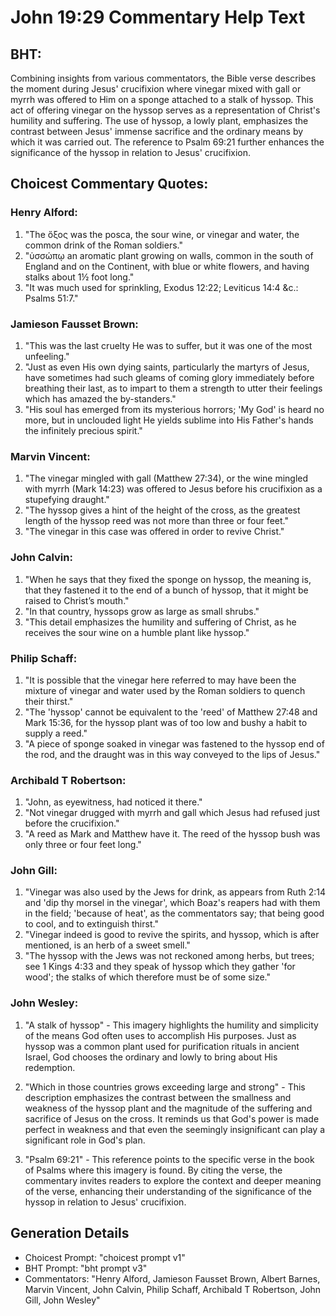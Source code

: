 # John 19:29 Commentary Help Text

## BHT:
Combining insights from various commentators, the Bible verse describes the moment during Jesus' crucifixion where vinegar mixed with gall or myrrh was offered to Him on a sponge attached to a stalk of hyssop. This act of offering vinegar on the hyssop serves as a representation of Christ's humility and suffering. The use of hyssop, a lowly plant, emphasizes the contrast between Jesus' immense sacrifice and the ordinary means by which it was carried out. The reference to Psalm 69:21 further enhances the significance of the hyssop in relation to Jesus' crucifixion.

## Choicest Commentary Quotes:
### Henry Alford:
1. "The ὄξος was the posca, the sour wine, or vinegar and water, the common drink of the Roman soldiers."
2. "ὑσσώπῳ an aromatic plant growing on walls, common in the south of England and on the Continent, with blue or white flowers, and having stalks about 1½ foot long."
3. "It was much used for sprinkling, Exodus 12:22; Leviticus 14:4 &c.: Psalms 51:7."

### Jamieson Fausset Brown:
1. "This was the last cruelty He was to suffer, but it was one of the most unfeeling."
2. "Just as even His own dying saints, particularly the martyrs of Jesus, have sometimes had such gleams of coming glory immediately before breathing their last, as to impart to them a strength to utter their feelings which has amazed the by-standers."
3. "His soul has emerged from its mysterious horrors; 'My God' is heard no more, but in unclouded light He yields sublime into His Father's hands the infinitely precious spirit."

### Marvin Vincent:
1. "The vinegar mingled with gall (Matthew 27:34), or the wine mingled with myrrh (Mark 14:23) was offered to Jesus before his crucifixion as a stupefying draught."
2. "The hyssop gives a hint of the height of the cross, as the greatest length of the hyssop reed was not more than three or four feet."
3. "The vinegar in this case was offered in order to revive Christ."

### John Calvin:
1. "When he says that they fixed the sponge on hyssop, the meaning is, that they fastened it to the end of a bunch of hyssop, that it might be raised to Christ’s mouth."
2. "In that country, hyssops grow as large as small shrubs."
3. "This detail emphasizes the humility and suffering of Christ, as he receives the sour wine on a humble plant like hyssop."

### Philip Schaff:
1. "It is possible that the vinegar here referred to may have been the mixture of vinegar and water used by the Roman soldiers to quench their thirst."
2. "The 'hyssop' cannot be equivalent to the 'reed' of Matthew 27:48 and Mark 15:36, for the hyssop plant was of too low and bushy a habit to supply a reed."
3. "A piece of sponge soaked in vinegar was fastened to the hyssop end of the rod, and the draught was in this way conveyed to the lips of Jesus."

### Archibald T Robertson:
1. "John, as eyewitness, had noticed it there."
2. "Not vinegar drugged with myrrh and gall which Jesus had refused just before the crucifixion."
3. "A reed as Mark and Matthew have it. The reed of the hyssop bush was only three or four feet long."

### John Gill:
1. "Vinegar was also used by the Jews for drink, as appears from Ruth 2:14 and 'dip thy morsel in the vinegar', which Boaz's reapers had with them in the field; 'because of heat', as the commentators say; that being good to cool, and to extinguish thirst."
2. "Vinegar indeed is good to revive the spirits, and hyssop, which is after mentioned, is an herb of a sweet smell."
3. "The hyssop with the Jews was not reckoned among herbs, but trees; see 1 Kings 4:33 and they speak of hyssop which they gather 'for wood'; the stalks of which therefore must be of some size."

### John Wesley:
1. "A stalk of hyssop" - This imagery highlights the humility and simplicity of the means God often uses to accomplish His purposes. Just as hyssop was a common plant used for purification rituals in ancient Israel, God chooses the ordinary and lowly to bring about His redemption.

2. "Which in those countries grows exceeding large and strong" - This description emphasizes the contrast between the smallness and weakness of the hyssop plant and the magnitude of the suffering and sacrifice of Jesus on the cross. It reminds us that God's power is made perfect in weakness and that even the seemingly insignificant can play a significant role in God's plan.

3. "Psalm 69:21" - This reference points to the specific verse in the book of Psalms where this imagery is found. By citing the verse, the commentary invites readers to explore the context and deeper meaning of the verse, enhancing their understanding of the significance of the hyssop in relation to Jesus' crucifixion.


## Generation Details
- Choicest Prompt: "choicest prompt v1"
- BHT Prompt: "bht prompt v3"
- Commentators: "Henry Alford, Jamieson Fausset Brown, Albert Barnes, Marvin Vincent, John Calvin, Philip Schaff, Archibald T Robertson, John Gill, John Wesley"
